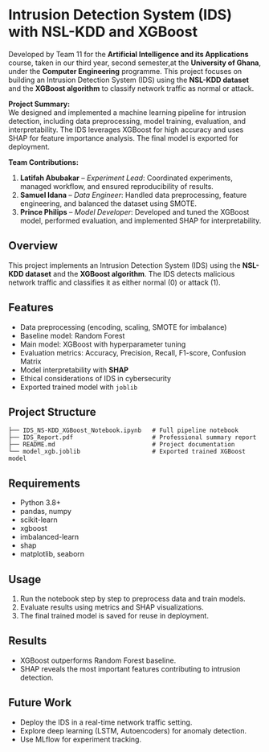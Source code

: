 # Intrusion Detection System (IDS) with NSL-KDD and XGBoost
Developed by Team 11 for the **Artificial Intelligence and its Applications** course, taken in our third year, second semester,at the **University of Ghana**, under the **Computer Engineering** programme.
This project focuses on building an Intrusion Detection System (IDS) using the **NSL-KDD dataset** and the **XGBoost algorithm** to classify network traffic as normal or attack.

**Project Summary:**  
We designed and implemented a machine learning pipeline for intrusion detection, including data preprocessing, model training, evaluation, and interpretability. The IDS leverages XGBoost for high accuracy and uses SHAP for feature importance analysis. The final model is exported for deployment.

**Team Contributions:**  
1. **Latifah Abubakar** – _Experiment Lead_: Coordinated experiments, managed workflow, and ensured reproducibility of results.  
2. **Samuel Idana** – _Data Engineer_: Handled data preprocessing, feature engineering, and balanced the dataset using SMOTE.  
3. **Prince Philips** – _Model Developer_: Developed and tuned the XGBoost model, performed evaluation, and implemented SHAP for interpretability.


##  Overview
This project implements an Intrusion Detection System (IDS) using the **NSL-KDD dataset** and the **XGBoost algorithm**. 
The IDS detects malicious network traffic and classifies it as either normal (0) or attack (1).

##  Features
- Data preprocessing (encoding, scaling, SMOTE for imbalance)
- Baseline model: Random Forest
- Main model: XGBoost with hyperparameter tuning
- Evaluation metrics: Accuracy, Precision, Recall, F1-score, Confusion Matrix
- Model interpretability with **SHAP**
- Ethical considerations of IDS in cybersecurity
- Exported trained model with `joblib`

##  Project Structure
```
├── IDS_NS-KDD_XGBoost_Notebook.ipynb   # Full pipeline notebook
├── IDS_Report.pdf                      # Professional summary report
├── README.md                           # Project documentation
└── model_xgb.joblib                    # Exported trained XGBoost model
```

##  Requirements
- Python 3.8+
- pandas, numpy
- scikit-learn
- xgboost
- imbalanced-learn
- shap
- matplotlib, seaborn

##  Usage
1. Run the notebook step by step to preprocess data and train models.
2. Evaluate results using metrics and SHAP visualizations.
3. The final trained model is saved for reuse in deployment.

##  Results
- XGBoost outperforms Random Forest baseline.
- SHAP reveals the most important features contributing to intrusion detection.

##  Future Work
- Deploy the IDS in a real-time network traffic setting.
- Explore deep learning (LSTM, Autoencoders) for anomaly detection.
- Use MLflow for experiment tracking.


